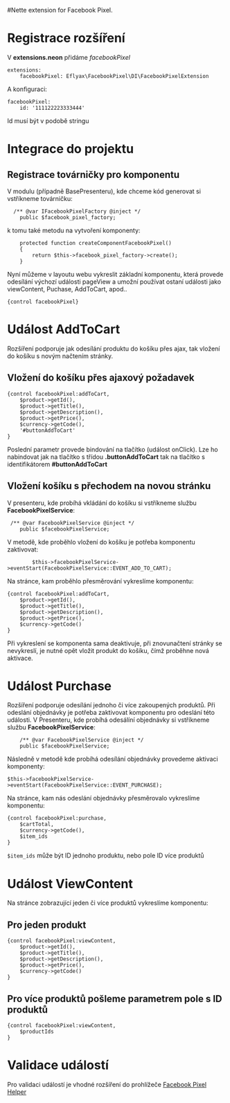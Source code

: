 #Nette extension for Facebook Pixel.

# Registrace rozšíření
V **extensions.neon** přidáme *facebookPixel*

```
extensions:
    facebookPixel: Eflyax\FacebookPixel\DI\FacebookPixelExtension
```

A konfiguraci:
```
facebookPixel:
    id: '111122223333444'
```
Id musí být v podobě stringu

# Integrace do projektu

## Registrace  továrničky pro komponentu

V modulu (případně BasePresenteru), kde chceme kód generovat si vstříkneme továrničku:

```
  /** @var IFacebookPixelFactory @inject */
    public $facebook_pixel_factory;
```

k tomu také metodu na vytvoření komponenty:

```
    protected function createComponentFacebookPixel()
    {
        return $this->facebook_pixel_factory->create();
    }
```

Nyní můžeme v layoutu webu vykreslit základní komponentu, která provede odesílání výchozí události pageView a umožní používat ostaní události jako viewContent, Puchase, AddToCart, apod..

`{control facebookPixel}`

# Událost AddToCart
Rozšíření podporuje jak odesílání produktu do košíku přes ajax, tak vložení do košíku s novým načtením stránky.

## Vložení do košíku přes ajaxový požadavek

```
{control facebookPixel:addToCart,
    $product->getId(),
    $product->getTitle(),
    $product->getDescription(),
    $product->getPrice(),
    $currency->getCode(),
    '#buttonAddToCart'
}
```
Poslední parametr provede bindování na tlačítko (událost onClick). Lze ho nabindovat jak na tlačítko s třídou **.buttonAddToCart** tak na tlačítko s identifikátorem **#buttonAddToCart**

## Vložení košíku s přechodem na novou stránku

V presenteru, kde probíhá vkládání do košíku si vstříkneme službu   **FacebookPixelService**:
```
 /** @var FacebookPixelService @inject */
    public $facebookPixelService;
```
V metodě, kde proběhlo vložení do košíku je potřeba komponentu zaktivovat:

`        $this->facebookPixelService->eventStart(FacebookPixelService::EVENT_ADD_TO_CART);`

Na stránce, kam proběhlo přesměrování vykreslíme komponentu:
```
{control facebookPixel:addToCart,
    $product->getId(),
    $product->getTitle(),
    $product->getDescription(),
    $product->getPrice(),
    $currency->getCode()
}
```
Při vykreslení se komponenta sama deaktivuje, při znovunačtení stránky se nevykreslí, je nutné opět vložit produkt do košíku, čímž proběhne nová aktivace.


# Událost Purchase

Rozšíření podporuje odesílání jednoho či více zakoupených produktů. Při odeslání objednávky je potřeba zaktivovat komponentu pro odeslání této události.
V Presenteru, kde probíhá odesálíní objednávky si vstříkneme službu **FacebookPixelService**:
```
    /** @var FacebookPixelService @inject */
    public $facebookPixelService;
```
Následně v metodě kde probíhá odesílání objednávky provedeme aktivaci komponenty:

`$this->facebookPixelService->eventStart(FacebookPixelService::EVENT_PURCHASE);`

Na stránce, kam nás odeslání objednávky přesměrovalo vykreslíme komponentu:
```
{control facebookPixel:purchase,
    $cartTotal,
    $currency->getCode(),
    $item_ids
}
```
`$item_ids` může být ID jednoho produktu, nebo pole ID více produktů 


# Událost ViewContent
Na stránce zobrazující jeden či více produktů vykreslíme komponentu:

## Pro jeden produkt
```
{control facebookPixel:viewContent,
    $product->getId(),
    $product->getTitle(),
    $product->getDescription(),
    $product->getPrice(),
    $currency->getCode()
}
```

## Pro více produktů pošleme parametrem pole s ID produktů
```
{control facebookPixel:viewContent,
    $productIds
}
```

# Validace událostí

Pro validaci událostí je vhodné rozšíření do prohlížeče [Facebook Pixel Helper](https://chrome.google.com/webstore/detail/FacebookPixel-helper/fdgfkebogiimcoedlicjlajpkdmockpc)
